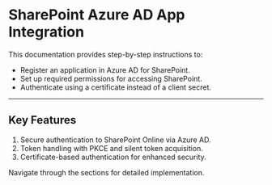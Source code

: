 # SharePoint Azure AD App Integration 

This documentation provides step-by-step instructions to:
- Register an application in Azure AD for SharePoint.
- Set up required permissions for accessing SharePoint.
- Authenticate using a certificate instead of a client secret.

---

## Key Features
1. Secure authentication to SharePoint Online via Azure AD.
2. Token handling with PKCE and silent token acquisition.
3. Certificate-based authentication for enhanced security.

Navigate through the sections for detailed implementation.
